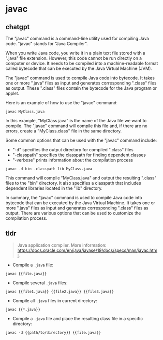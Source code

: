 # javac 
## chatgpt 
The "javac" command is a command-line utility used for compiling Java code. "javac" stands for "Java Compiler".

When you write Java code, you write it in a plain text file stored with a ".java" file extension. However, this code cannot be run directly on a computer or device. It needs to be compiled into a machine-readable format called bytecode that can be executed by the Java Virtual Machine (JVM).

The "javac" command is used to compile Java code into bytecode. It takes one or more ".java" files as input and generates corresponding ".class" files as output. These ".class" files contain the bytecode for the Java program or applet.

Here is an example of how to use the "javac" command:

```javac MyClass.java```

In this example, "MyClass.java" is the name of the Java file we want to compile. The "javac" command will compile this file and, if there are no errors, create a "MyClass.class" file in the same directory.

Some common options that can be used with the "javac" command include:

- "-d" specifies the output directory for compiled ".class" files
- "-classpath" specifies the classpath for finding dependent classes
- "-verbose" prints information about the compilation process

```javac -d bin -classpath lib MyClass.java``` 

This command will compile "MyClass.java" and output the resulting ".class" files to the "bin" directory. It also specifies a classpath that includes dependent libraries located in the "lib" directory.

In summary, the "javac" command is used to compile Java code into bytecode that can be executed by the Java Virtual Machine. It takes one or more ".java" files as input and generates corresponding ".class" files as output. There are various options that can be used to customize the compilation process. 

## tldr 
 
> Java application compiler.
> More information: <https://docs.oracle.com/en/java/javase/19/docs/specs/man/javac.html>.

- Compile a `.java` file:

`javac {{file.java}}`

- Compile several `.java` files:

`javac {{file1.java}} {{file2.java}} {{file3.java}}`

- Compile all `.java` files in current directory:

`javac {{*.java}}`

- Compile a `.java` file and place the resulting class file in a specific directory:

`javac -d {{path/to/directory}} {{file.java}}`
